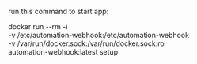 run this command to start app:

docker run --rm -i \
  -v /etc/automation-webhook:/etc/automation-webhook \
  -v /var/run/docker.sock:/var/run/docker.sock:ro \
  automation-webhook:latest setup